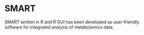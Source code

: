 # SMART
SMART written in R and R GUI has been developed as user-friendly software for integrated analysis of metabolomics data.
